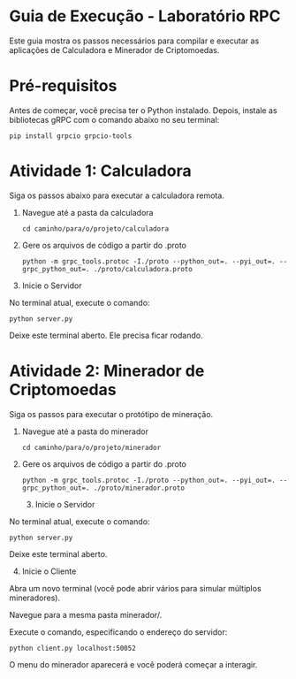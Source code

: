 # Guia de Execução - Laboratório RPC
Este guia mostra os passos necessários para compilar e executar as aplicações de Calculadora e Minerador de Criptomoedas.
# Pré-requisitos
Antes de começar, você precisa ter o Python instalado. Depois, instale as bibliotecas gRPC com o comando abaixo no seu terminal:

```pip install grpcio grpcio-tools```

# Atividade 1: Calculadora
Siga os passos abaixo para executar a calculadora remota.

1. Navegue até a pasta da calculadora

   ```cd caminho/para/o/projeto/calculadora```

2. Gere os arquivos de código a partir do .proto

   ```python -m grpc_tools.protoc -I./proto --python_out=. --pyi_out=. --grpc_python_out=. ./proto/calculadora.proto```

3. Inicie o Servidor

No terminal atual, execute o comando:

```python server.py```

Deixe este terminal aberto. Ele precisa ficar rodando.

# Atividade 2: Minerador de Criptomoedas

Siga os passos para executar o protótipo de mineração.

1. Navegue até a pasta do minerador

	 ```cd caminho/para/o/projeto/minerador```

2. Gere os arquivos de código a partir do .proto

   ```python -m grpc_tools.protoc -I./proto --python_out=. --pyi_out=. --grpc_python_out=. ./proto/minerador.proto```

	 3. Inicie o Servidor

No terminal atual, execute o comando:

```python server.py```

Deixe este terminal aberto.

4. Inicie o Cliente

Abra um novo terminal (você pode abrir vários para simular múltiplos mineradores).

Navegue para a mesma pasta minerador/.

Execute o comando, especificando o endereço do servidor:

```python client.py localhost:50052```

O menu do minerador aparecerá e você poderá começar a interagir.

